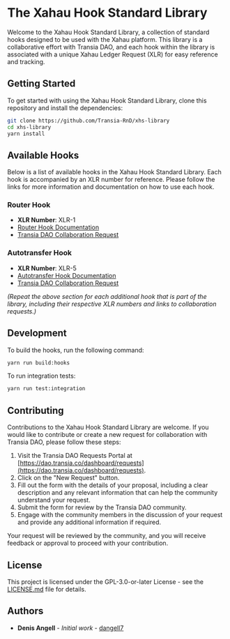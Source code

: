 # The Xahau Hook Standard Library

Welcome to the Xahau Hook Standard Library, a collection of standard hooks designed to be used with the Xahau platform. This library is a collaborative effort with Transia DAO, and each hook within the library is associated with a unique Xahau Ledger Request (XLR) for easy reference and tracking.

## Getting Started

To get started with using the Xahau Hook Standard Library, clone this repository and install the dependencies:

```bash
git clone https://github.com/Transia-RnD/xhs-library
cd xhs-library
yarn install
```

## Available Hooks

Below is a list of available hooks in the Xahau Hook Standard Library. Each hook is accompanied by an XLR number for reference. Please follow the links for more information and documentation on how to use each hook.

### Router Hook

- **XLR Number**: XLR-1
- [Router Hook Documentation](test/integration/router/README.md)
- [Transia DAO Collaboration Request](https://dao.transia.co/dashboard/requests/TAmqb1V9UmS5VKU6LcLM/)

### Autotransfer Hook

- **XLR Number**: XLR-5
- [Autotransfer Hook Documentation](test/integration/autotransfer/README.md)
- [Transia DAO Collaboration Request](https://dao.transia.co/dashboard/requests/afZJ95alSQRYCROGlnUY/)

_(Repeat the above section for each additional hook that is part of the library, including their respective XLR numbers and links to collaboration requests.)_

## Development

To build the hooks, run the following command:

```bash
yarn run build:hooks
```

To run integration tests:

```bash
yarn run test:integration
```

## Contributing

Contributions to the Xahau Hook Standard Library are welcome. If you would like to contribute or create a new request for collaboration with Transia DAO, please follow these steps:

1. Visit the Transia DAO Requests Portal at [https://dao.transia.co/dashboard/requests](https://dao.transia.co/dashboard/requests).
2. Click on the "New Request" button.
3. Fill out the form with the details of your proposal, including a clear description and any relevant information that can help the community understand your request.
4. Submit the form for review by the Transia DAO community.
5. Engage with the community members in the discussion of your request and provide any additional information if required.

Your request will be reviewed by the community, and you will receive feedback or approval to proceed with your contribution.

## License

This project is licensed under the GPL-3.0-or-later License - see the [LICENSE.md](LICENSE) file for details.

## Authors

- **Denis Angell** - _Initial work_ - [dangell7](https://github.com/dangell7)